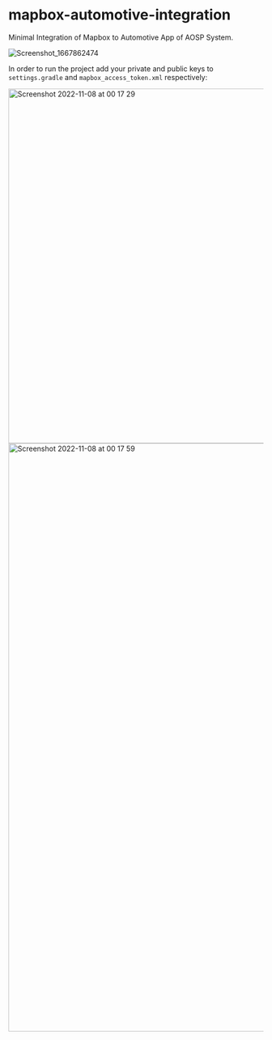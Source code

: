 # mapbox-automotive-integration
Minimal Integration of Mapbox to Automotive App of AOSP System.

![Screenshot_1667862474](https://user-images.githubusercontent.com/36050790/200435365-3bf345cd-75b1-41fb-8a4b-82a056695c66.png)


In order to run the project add your private and public keys to `settings.gradle` and `mapbox_access_token.xml` respectively:



<img width="701" alt="Screenshot 2022-11-08 at 00 17 29" src="https://user-images.githubusercontent.com/36050790/200435875-ccb44eec-1d0d-462c-b969-4ec78fdfd06e.png">

<img width="1163" alt="Screenshot 2022-11-08 at 00 17 59" src="https://user-images.githubusercontent.com/36050790/200435882-3f01c951-b922-4d0d-9e4e-07688d3aaf23.png">

